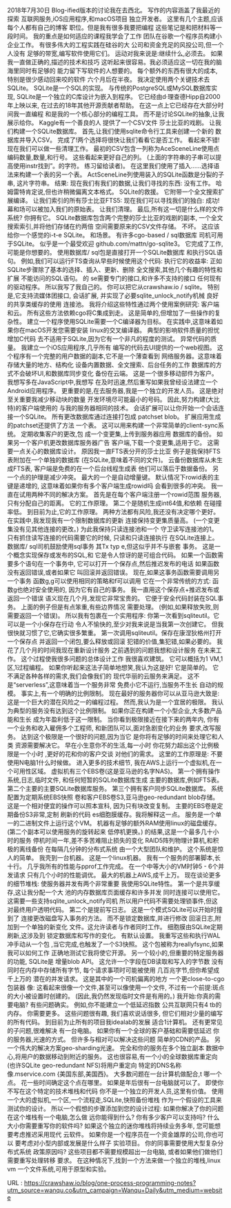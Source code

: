 2018年7月30日 
 Blog-ified版本的讨论我在去西北。 
 写作的内容涵盖了我最近的探索 
 互联网服务,iOS应用程序,和macOS项目 
 独立开发者。 
 这里有几个主题,应该每个人都有自己的博客 
 职位。但是我有很多我要把编程 
 这些笔记是和把材料等一段时间。 
 我的重点是如何适应的课程我学会了工作 
 团队在谷歌一个程序员构建小企业工作。 
 有很多伟大的工程实践在硅谷的大 
 公司和资金充足的风投公司,但一个人没有 
 足够的带宽,编写软件使用它们。 
 运动对我来说是:继续什么,必须去。 
 如果我一直做正确的,描述的技术和技巧 
 这听起来很容易。我必须适应这一切在我的脑海里同时有足够的 
 能力留下写软件的人想要的。 
 每个额外的东西有很大的成本, 
 特别是很少感动回来咬的软件 
 六个月后在半夜。 
 我决定使用两个关键技术去SQLite。 
 SQLite是一个SQL的实现。 
 与传统的PostgreSQL或MySQL数据库实现, 
 SQLite是一个独立的C库设计为嵌入到程序。 
 它已经由d·理查德Hipp自2000年上映以来, 
 在过去的18年其他开源贡献者帮助。 
 在这一点上它已经存在大部分时间我一直编程 
 和是我的一个核心部分的编程工具。 
 而不是讨论SQLite的抽象,让我展示给你。 
 Kaggle有一个善良的人 
 提供了一个CSV文件 
 莎士比亚的戏剧。 
 让我们构建一个SQLite数据库。 
 首先,让我们使用sqlite命令行工具来创建一个新的 
 数据库并导入CSV。 
 完成了!两个选择将很快让我们看看它是否工作。 
 看起来不错! 
 现在我们可以做一些清理工作。 
 最初的CSV包含一列称为AceSceneLine使用点 
 编码数量,数量,和行号。 
 这些看起来更好自己的列。 
 (上面的字符串的子串可以提高使用instr找到”。的字符。 
 练习留给读者)。 
 在这里我们使用了插入……选择语法来构建一个表的另一个表。 
 ActSceneLine列使用装入的SQLite函数是分裂的子串, 
 这片字符串。 
 结果: 
 现在我们有我们的数据,让我们寻找的东西: 
 没有工作。 
 哈姆雷特肯定说,但也许稍微偏离文本格式。 
 SQLite的救援。 
 它附带一个全文搜索扩展编译。 
 让我们索引的所有莎士比亚FTS5: 
 现在我们可以寻找我们的独白: 
 成功!幕和场可以被加入我们的原始表。 
 让我们清理。 
 最后,所有这一切是什么样的文件系统? 
 你拥有它。 
 SQLite数据库包含两个完整的莎士比亚的戏剧的副本, 
 一个全文搜索索引,并将他们存储在约两倍 
 空间需要原来的CSV文件存储。 
 不坏。 
 这应该给你一个感觉的i-t-e SQLite。 
 和场景。 
 有许多cgo-based / sql数据库 
 司机可用于SQLite。 
 似乎是一个最受欢迎 
 github.com/mattn/go-sqlite3。 
 它完成了工作,可能是你想要的。 
 使用数据库/ sql包是直接打开一个SQLite数据库 
 和执行SQL语句。 
 例如,我们可以运行FTS查询从早些时候使用这个代码: 
 执行它的收益率: 
 正如SQLite步骤除了基本的选择、插入、更新、删除 
 全文搜索,其他几个有趣的特性和扩展 
 不能访问的SQL语句。 
 的 
 se需要专门的接口,和许多不支持的接口 
 任何现有的驱动程序。 
 所以我写了我自己的。 
 你可以把它从crawshaw.io / sqlite。 
 特别是,它支持流媒体团接口, 
 会话扩展, 
 并实现了必要sqlite_unlock_notify机械 
 良好的共享类缓存的使用 
 连接池。 
 我将介绍这些特性通过两个使用案例研究: 
 客户端和云。 
 所有这些方法依赖cgo将C集成到走。 
 这是简单的,但增加了一些操作的复杂性。 
 建立一个程序使用SQLite需要一个C编译器为目标。 
 在实践中,这意味着如果你在macOS开发您需要安装 
 linux的交叉编译器。 
 典型的影响软件质量的担忧增加C代码 
 去不适用于SQLite,因为它有一个非凡的程度的测试。 
 异常代码的质量。 
 我建立一个iOS应用程序,几乎所有 
 编写的代码去UI提供的一个web视图。 
 这个程序有一个完整的用户数据的副本,它不是一个薄查看到 
 网络服务器。这意味着存储大量的地方、结构化 
 设备内置数据、全文搜索、后台任务的工作 
 数据库的方式不会破坏UI,和数据库同步变化 
 备份在云端。 
 这是一个很多移动部件为客户。 
 我想写多在JavaScript中,我想写 
 在及时迅速,然后重写如果我曾经设法建立一个 
 Android应用程序。 
 更重要的是,在去服务器,我是一个独立的开发人员。 
 这是绝对至关重要我减少移动块的数量 
 开发环境尽可能最小的号码。 
 因此,努力构建(大比特)的客户端使用的 
 与我的服务器相同的技术。 
 会话扩展可以让你开始一个会话连接一个SQLite。 
 所有更改数据库通过连接打包成 
 patchset blob。 
 扩展应用生成的patchset还提供了方法 
 一个表。 
 这可以用来构建一个非常简单的client-sync系统。 
 定期收集客户的更改,包 
 成一个变更集,上传到服务器应用 
 数据库的备份。 
 如果另一个客户机更改数据库服务器广告 
 客户端,下载一个变更集,适用于它。 
 这需要一点关心的数据库设计。 
 原因我一直FTS表分开的莎士比亚 
 例子是我保持FTS表附加在一个单独的数据库 
 (在SQLite,意味着不同的文件)。 
 云备份数据库从未生成FTS表, 
 客户端是免费的在一个后台线程生成表 
 他们可以落后于数据备份。 
 另一个点的护理是减少冲突。 
 最大的一个是自动增量键。 
 默认情况下rowid表的主键是递增的, 
 这意味着如果你有多个客户端生成rowid吗 
 会看到很多的冲突。 
 我一直在试用两种不同的解决方案。 
 首先是在每个客户端注册一个rowid范围 
 服务器,只有分配自己的距离。 
 它的工作原理。 
 第二个是随机生成int64值,和依赖 
 在碰撞率低。 
 到目前为止,它的工作原理。 
 两种方法都有风险,我还没有决定哪个更好。 
 在实践中,我发现我有一个限制数据库的更新 
 连接保持变更集质量高。 
 (一个变更集没有见其他连接的更改。) 
 为此我保持只读连接池和一个 
 守卫读写连接池的1。 
 只有抓住读写连接的代码需要它的时候, 
 只读和只读连接执行 
 在SQLite连接上。 
 数据库/ sql司机鼓励使用sql事务 
 其Tx typ 
 e,但这似乎并不与嵌套 
 事务。 
 这是一个概念实现保存或发布的SQL,和 
 它是令人惊讶的是可组合代码。 
 如果一个函数需要多个语句在一个事务中, 
 它可以打开一个保存点,然后推迟发布的电话 
 如果函数没有返回错误,或者如果它 
 叫回滚并返回错误。 
 现在,如果这事务函数需要调用另一个事务 
 函数g,g可以使用相同的策略和f可以调用 
 它在一个非常传统的方式: 
 函数g也绝对安全使用的, 
 因为它有自己的事务。 
 我一直用这个保存点+推迟发布或返回一个错误 
 语义现在几个月,发现它非常宝贵的。 
 它便于安全代码封装在SQL事务。 
 上面的例子但是有点笨重,有些边界情况 
 需要处理。 
 (例如,如果释放失败,则需要返回一个错误)。 
 所以我有包裹在一个实用程序: 
 你第一次看到sqliteutil。它可以是一个小保存在行动 
 令人不愉快的,至少对我来说是当我第一次创建它。 
 但我很快就习惯了它,它确实很多繁重。 
 第一次调用sqliteutil。保存在康涅狄格州打开一个保存点 
 并返回一个闭包,要么释放或回滚 
 犯错的价值,集犯错,如果必要的。 
 我花了几个月的时间我现在重新设计服务 
 之前遇到的问题我想和设计服务 
 在未来工作。 
 这个过程使我很多问题的总体设计工作 
 我很喜欢建筑。 
 它可以概括为1 VM,1区,1过程编程。 
 如果你听起来这法子简单地想笑,我认为这是好! 
 它是简单的。 
 它不满足各种各样的需求,我们会像我们的 
 现代华丽的云服务来满足。 
 这不是“serverless”,这意味着当一个服务非常 
 免费小它不运行,当服务不生长 
 自动的规模。 
 事实上,有一个明确的比例限制。 
 现在最好的服务器你可以从亚马逊大致是: 
 这是一个巨大的潜在风险之一的编程过程。 
 然而,我认为是一个宜居的极限。 
 我认为典型的服务没有达到这个比例限制。 
 如果你正在构建一个小型企业,大多数产品能和生长 
 成为年盈利低于这一限制。 
 当你看到极限接近在接下来的两年内, 
 你有一个业务和收入雇佣多个工程师, 
 和新团队可以,面对急剧变化的业务 
 要求,改写服务。 
 达到这个极限是一个很好的问题,因为当它 
 是你将有足够的时间来处理它和人类 
 资源需要解决它。 
 早在小生意你不的生活,每一小时 
 你花努力超出这个比例极限是一个小时 
 ,更好的花和你的客户交谈 
 对他们的需求。 
 这里的工作原理是: 
 不要使用N电脑1什么时候做。 
 进入更多的技术细节, 
 我在AWS上运行一个虚拟机,在一个可用性区域。 
 虚拟机有三个EBS卷(这是亚马逊的名字NAS)。 
 第一个拥有操作系统,日志,临时文件, 
 和任何短暂的SQLite数据库生成 
 主要的数据库,例如FTS表。 
 第二个主要的主要SQLite数据库服务。 
 第三个拥有客户同步SQLite数据库。 
 系统配置为定期系统EBS快照 
 卷和客户EBS卷S3,亚马逊geo-redundant 
 blob存储。这是一个相对便宜的操作可以照本宣科, 
 因为只有块改变复制。 
 主要的EBS卷是定期备份S3非常,定制 
 刷新的代码 
 es细胞膜缓存。我将解释这一点。 
 服务是一个单一的二进制文件上运行这个VM。 
 机器有足够的额外RAM使用linux的磁盘缓存。 
 (第二个副本可以使用服务的旋转起来 
 低停机更换。) 
 的结果,这是一个最多几十小时的服务 
 停机时间一年,差不多苦难阻止损失的变化 
 RAID5阵列物理计算机,和积极的离线备份 
 在每隔几分钟的分布式系统 
 由一个大型团队和维护。 
 这个系统是惊人的简单。 
 我壳到一台机器。 
 这是一个linux机器。 
 我有一个服务的部署脚本,长十行。 
 几乎我所有的性能与pprof工作完成。 
 在一个中等大小的VM时钟5 - 6个并发请求 
 只有几个小时的性能调优。 
 最大的机器上AWS,成千上万。 
 现在谈论更多的细节堆栈: 
 使服务器并发有两个非常重要 
 我使用SQLite特性。 
 第一个是共享缓存,这让我分配一个大 
 池的内存数据库页面缓存和许多并发 
 同时连接可以使用它。 
 这需要一些支持sqlite_unlock_notify司机 
 所以用户代码不需要处理锁事件,但这 
 对最终用户透明代码。 
 第二个是提前写日志。 
 这是一个模式SQLite可以开始时撞到了 
 连接更改磁盘写入事务的方法。 
 而不是锁定数据库,并进行修改 
 回滚日志,附加到一个单独的新变化 
 文件。这允许读者与作者同时工作。 
 细胞膜由SQLite定期刷新,这涉及到 
 锁定数据库和写作的变化。 
 有默认设置。 
 我重写这些和执行WAL冲手动从一个包 
 ,当它完成,也触发了一个S3快照。 
 这个包被称为reallyfsync,如果我可以如何工作 
 正确地测试它我将使它开源。 
 另一个较小的,但重要的特定服务器的功能, 
 SQLite是 
 增量blob API。 
 这允许一个字段在DB读取和写入的字节数 
 没有同时在内存中存储所有字节, 
 每个请求事项时可能被使用 
 几百兆字节,但你希望成千上万的 
 潜在的并发请求。 
 这是其中的一个司机偏离的地方 
 一个更close-to-cgo包装器 
 像: 
 这看起来很像一个文件,甚至可以像使用一个文件, 
 不过有一个前提:斑点的大小被设置时创建的。 
 (因此,我仍然发现临时文件是有用的。) 
 我开始:你真的需要电脑? 
 有些问题确实。 
 例如,你不能建立一个低延迟指数 
 公共互联网只有4 tb的内存。 
 你需要更多。 
 这些问题很有趣, 
 我们喜欢说话很多, 
 但它们相对少量的编写的所有代码。 
 到目前为止所有的项目我idealab的发展 
 适合1计算机。 
 还有更常见的子问题,很难解决 
 有一台电脑。 
 如果你有一个全球的客户基础和需要低延迟 
 你的服务器,光速的方式。 
 但许多与相对可以解决这些问题 
 简单的CDN的产品。 
 另一个伟大的解决方案geo-sharding光速。 
 完全和你的服务在多个独立副本 
 数据中心,将用户的数据移动到附近的服务。 
 这也很容易,有一个小的全球数据库重定向 
 (也许SQLite geo-redundant NFS)将用户重定向 
 特定的DNS名称像.mservice.com {美国东部,美国西}。 
 大多数问题在一台计算机做配合,t 
 哪一个点。 
 花一些时间确定这个点在哪里。 
 如果是年后很有一台电脑就可以了。 
 即使你不写在这个特定的技术堆栈和代码 
 你不是一个独立的开发人员,这里有价值。 
 使用一个大的虚拟机,一个区,一个流程走,SQLite,快照备份堆栈 
 作为一个假设的工具来测试你的设计。 
 所以一个假想的步骤添加到您的设计过程: 
 如果你解决了你的问题在这个堆栈有一个电脑,怎么做 
 远你能得到什么? 
 你有多少客户可以支持吗? 
 什么大小你需要重写你的软件吗? 
 如果这个独立的迷你堆栈将持续业务多年, 
 您可能想要考虑推迟采用现代 
 云软件。 
 如果你是一个程序员在一个资金雄厚的公司,你也可以 
 要考虑对小型内部或发展是什么样子 
 实验项目。 
 你的同事需要使用大型复杂分布式系统 
 政策原因吗? 
 这些项目都不需要规模超出一台电脑, 
 或者如果他们做他们需要重写处理转移 
 要求。 
 在这种情况下,找到一个方法来做一个独立的堆栈,linux vm 
 一个文件系统,可用于原型和实验。 
  
   
  URL : https://crawshaw.io/blog/one-process-programming-notes?utm_source=wanqu.co&utm_campaign=Wanqu+Daily&utm_medium=website